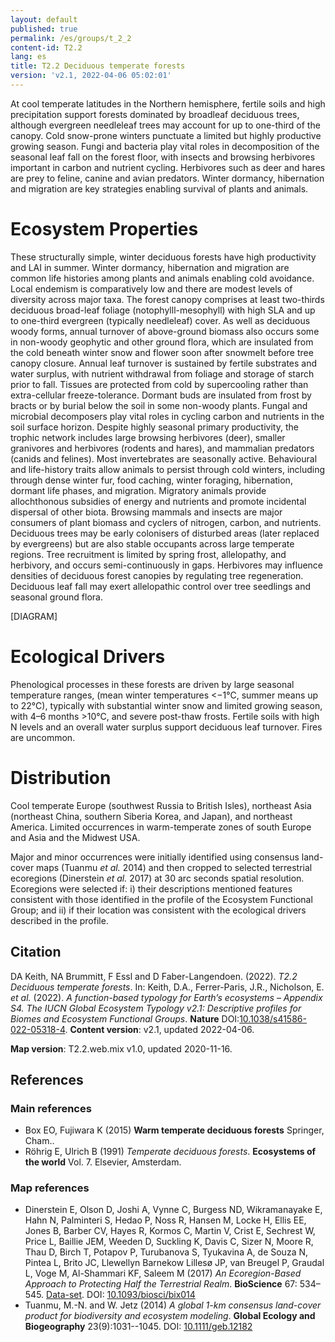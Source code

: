 ```yaml
---
layout: default
published: true
permalink: /es/groups/t_2_2
content-id: T2.2
lang: es
title: T2.2 Deciduous temperate forests
version: 'v2.1, 2022-04-06 05:02:01'
---
```


At cool temperate latitudes in the Northern hemisphere, fertile soils and high precipitation support forests dominated by broadleaf deciduous trees, although evergreen needleleaf trees may account for up to one-third of the canopy. Cold snow-prone winters punctuate a limited but highly productive growing season. Fungi and bacteria play vital roles in decomposition of the seasonal leaf fall on the forest floor, with insects and browsing herbivores important in carbon and nutrient cycling. Herbivores such as deer and hares are prey to feline, canine and avian predators. Winter dormancy, hibernation and migration are key strategies enabling survival of plants and animals.

# Ecosystem Properties
 
These structurally simple, winter deciduous forests have high productivity and LAI in summer. Winter dormancy, hibernation and migration are common life histories among plants and animals enabling cold avoidance. Local endemism is comparatively low and there are modest levels of diversity across major taxa. The forest canopy comprises at least two-thirds deciduous broad-leaf foliage (notophylll-mesophyll) with high SLA and up to one-third evergreen (typically needleleaf) cover. As well as deciduous woody forms, annual turnover of above-ground biomass also occurs some in non-woody geophytic and other ground flora, which are insulated from the cold beneath winter snow and flower soon after snowmelt before tree canopy closure. Annual leaf turnover is sustained by fertile substrates and water surplus, with nutrient withdrawal from foliage and storage of starch prior to fall. Tissues are protected from cold by supercooling rather than extra-cellular freeze-tolerance. Dormant buds are insulated from frost by bracts or by burial below the soil in some non-woody plants. Fungal and microbial decomposers play vital roles in cycling carbon and nutrients in the soil surface horizon. Despite highly seasonal primary productivity, the trophic network includes large browsing herbivores (deer), smaller granivores and herbivores (rodents and hares), and mammalian predators (canids and felines). Most invertebrates are seasonally active. Behavioural and life-history traits allow animals to persist through cold winters, including through dense winter fur, food caching, winter foraging, hibernation, dormant life phases, and migration. Migratory animals provide allochthonous subsidies of energy and nutrients and promote incidental dispersal of other biota. Browsing mammals and insects are major consumers of plant biomass and cyclers of nitrogen, carbon, and nutrients. Deciduous trees may be early colonisers of disturbed areas (later replaced by evergreens) but are also stable occupants across large temperate regions. Tree recruitment is limited by spring frost, allelopathy, and herbivory, and occurs semi-continuously in gaps. Herbivores may influence densities of deciduous forest canopies by regulating tree regeneration. Deciduous leaf fall may exert allelopathic control over tree seedlings and seasonal ground flora.

[DIAGRAM]

# Ecological Drivers
 
Phenological processes in these forests are driven by large seasonal temperature ranges, (mean winter temperatures <−1°C, summer means up to 22°C), typically with substantial winter snow and limited growing season, with 4–6 months >10°C, and severe post-thaw frosts. Fertile soils with high N levels and an overall water surplus support deciduous leaf turnover. Fires are uncommon.
 
# Distribution
 
Cool temperate Europe (southwest Russia to British Isles), northeast Asia (northeast China, southern Siberia Korea, and Japan), and northeast America. Limited occurrences in warm-temperate zones of south Europe and Asia and the Midwest USA.

Major and minor occurrences were initially identified using consensus land-cover maps (Tuanmu _et al._ 2014) and then cropped to selected terrestrial ecoregions (Dinerstein _et al._ 2017) at 30 arc seconds spatial resolution. Ecoregions were selected if: i) their descriptions mentioned features consistent with those identified in the profile of the Ecosystem Functional Group; and ii) if their location was consistent with the ecological drivers described in the profile.

## Citation

DA Keith, NA Brummitt, F Essl and D Faber-Langendoen. (2022). *T2.2 Deciduous temperate forests*. In: Keith, D.A., Ferrer-Paris, J.R., Nicholson, E. *et al.* (2022). *A function-based typology for Earth’s ecosystems – Appendix S4. The IUCN Global Ecosystem Typology v2.1: Descriptive profiles for Biomes and Ecosystem Functional Groups*. **Nature** DOI:[10.1038/s41586-022-05318-4](https://doi.org/10.1038/s41586-022-05318-4).
**Content version**: v2.1, updated 2022-04-06.

**Map version**: T2.2.web.mix v1.0, updated 2020-11-16.

## References

### Main references
* Box EO, Fujiwara K  (2015) **Warm temperate deciduous forests** Springer, Cham..
* Röhrig E, Ulrich B  (1991) *Temperate deciduous forests*. **Ecosystems of the world** Vol. 7. Elsevier, Amsterdam.

### Map references
* Dinerstein E, Olson D, Joshi A, Vynne C, Burgess ND, Wikramanayake E, Hahn N, Palminteri S, Hedao P, Noss R, Hansen M, Locke H, Ellis EE, Jones B, Barber CV, Hayes R, Kormos C, Martin V, Crist E, Sechrest W, Price L, Baillie JEM, Weeden D, Suckling K, Davis C, Sizer N, Moore R, Thau D, Birch T, Potapov P, Turubanova S, Tyukavina A, de Souza N, Pintea L, Brito JC, Llewellyn Barnekow Lillesø JP, van Breugel P, Graudal L, Voge M, Al-Shammari KF, Saleem M  (2017) *An Ecoregion-Based Approach to Protecting Half the Terrestrial Realm*. **BioScience** 67: 534–545. [Data-set](https://ecoregions2017.appspot.com/). DOI: [10.1093/biosci/bix014](http://doi.org/10.1093/biosci/bix014)
* Tuanmu, M.-N. and W. Jetz (2014) *A global 1-km consensus land-cover product for biodiversity and ecosystem modeling*. **Global Ecology and Biogeography** 23(9):1031--1045. DOI: [10.1111/geb.12182](http://doi.org/10.1111/geb.12182)
